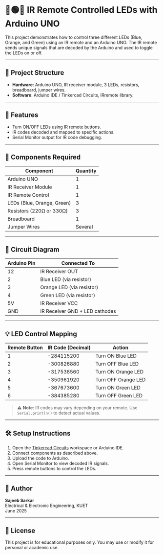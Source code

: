 # 🔴🟢🔵 IR Remote Controlled LEDs with Arduino UNO

This project demonstrates how to control three different LEDs (Blue, Orange, and Green) using an IR remote and an Arduino UNO. The IR remote sends unique signals that are decoded by the Arduino and used to toggle the LEDs on or off.

---

## 📁 Project Structure

- **Hardware**: Arduino UNO, IR receiver module, 3 LEDs, resistors, breadboard, jumper wires.
- **Software**: Arduino IDE / Tinkercad Circuits, IRremote library.

---

## 🚀 Features

- Turn ON/OFF LEDs using IR remote buttons.
- IR codes decoded and mapped to specific actions.
- Serial Monitor output for IR code debugging.

---

## 🧰 Components Required

| Component            | Quantity |
|---------------------|----------|
| Arduino UNO         | 1        |
| IR Receiver Module  | 1        |
| IR Remote Control   | 1        |
| LEDs (Blue, Orange, Green) | 3        |
| Resistors (220Ω or 330Ω) | 3        |
| Breadboard          | 1        |
| Jumper Wires        | Several  |

---

## 🔌 Circuit Diagram

| Arduino Pin | Connected To         |
|-------------|----------------------|
| 12          | IR Receiver OUT      |
| 2           | Blue LED (via resistor) |
| 3           | Orange LED (via resistor) |
| 4           | Green LED (via resistor) |
| 5V          | IR Receiver VCC      |
| GND         | IR Receiver GND + LED cathodes |

---

## 💡 LED Control Mapping

| Remote Button | IR Code (Decimal) | Action              |
|---------------|-------------------|---------------------|
| 1             | -284115200        | Turn ON Blue LED    |
| 2             | -300826880        | Turn OFF Blue LED   |
| 3             | -317538560        | Turn ON Orange LED  |
| 4             | -350961920        | Turn OFF Orange LED |
| 5             | -367673600        | Turn ON Green LED   |
| 6             | -384385280        | Turn OFF Green LED  |

> ⚠️ **Note**: IR codes may vary depending on your remote. Use `Serial.println()` to detect actual values.

---

## 🛠 Setup Instructions

1. Open the [Tinkercad Circuits](https://tinkercad.com/) workspace or Arduino IDE.
2. Connect components as described above.
3. Upload the code to Arduino.
4. Open Serial Monitor to view decoded IR signals.
5. Press remote buttons to control the LEDs.

---
## 👤 Author

**Sajeeb Sarkar**  
Electrical & Electronic Engineering, KUET  
June 2025

---

## 📝 License

This project is for educational purposes only. You may use or modify it for personal or academic use.







